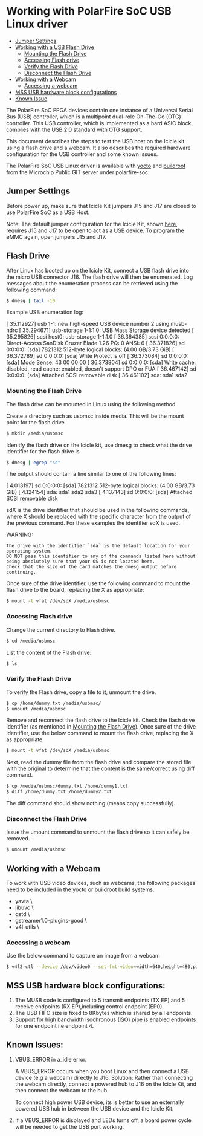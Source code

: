 # Working with PolarFire SoC USB Linux driver

- [Jumper Settings](#jumper-settings)
- [Working with a USB Flash Drive](#usb-flash)
  - [Mounting the Flash Drive](#usb-device-mount)
  - [Accessing Flash drive](#usb-device-access)
  - [Verify the Flash Drive](#usb-device-operations)
  - [Disconnect the Flash Drive](#usb-device-umount)
- [Working with a Webcam](#usb-webcam)
     - [Accessing a webcam](#usb-webcam-access)
- [MSS USB hardware block configurations](#usb-spec)
- [Known Issue](#issues)

The PolarFire SoC FPGA devices contain one instance of a Universal Serial Bus (USB) controller, which is a multipoint dual-role On-The-Go (OTG) controller. This USB controller, which is implemented as a hard ASIC block, complies with the USB 2.0 standard with OTG support.

This document describes the steps to test the USB host on the Icicle kit using a flash drive and a webcam. It also describes the required hardware configuration for the USB controller and some known issues.

The PolarFire SoC USB Linux driver is available with [yocto](https://github.com/polarfire-soc/meta-polarfire-soc-yocto-bsp) and [buildroot](https://github.com/polarfire-soc/polarfire-soc-buildroot-sdk) from the Microchip Public GIT server under polarfire-soc. 

## Jumper Settings <a name="jumper-settings"></a>
Before power up, make sure that Icicle Kit jumpers J15 and J17 are closed to use PolarFire SoC as a USB Host.

Note: The default jumper configuration for the Icicle Kit, shown [here](https://github.com/polarfire-soc/polarfire-soc-documentation/blob/master/boards/mpfs-icicle-kit-es/updating-icicle-kit/updating-icicle-kit-design-and-linux.md), requires J15 and J17 to be open to act as a USB device. To program the eMMC again, open jumpers J15 and J17.

## Flash Drive <div id="usb-flash"/>
After Linux has booted up on the Icicle Kit, connect a USB flash drive into the micro USB connector J16. The flash drive will then be enumerated. Log messages about the enumeration process can be retrieved using the following command:

```sh
$ dmesg | tail -10
```

Example USB enumeration log:

  [   35.112927] usb 1-1: new high-speed USB device number 2 using musb-hdrc
  [   35.294671] usb-storage 1-1:1.0: USB Mass Storage device detected
  [   35.295826] scsi host0: usb-storage 1-1:1.0
  [   36.364385] scsi 0:0:0:0: Direct-Access     SanDisk  Cruzer Blade     1.26 PQ: 0 ANSI: 6
  [   36.371826] sd 0:0:0:0: [sda] 7821312 512-byte logical blocks: (4.00 GB/3.73 GiB)
  [   36.372789] sd 0:0:0:0: [sda] Write Protect is off
  [   36.373084] sd 0:0:0:0: [sda] Mode Sense: 43 00 00 00
  [   36.373804] sd 0:0:0:0: [sda] Write cache: disabled, read cache: enabled, doesn't support DPO or FUA
  [   36.467142] sd 0:0:0:0: [sda] Attached SCSI removable disk
  [   36.461102]  sda: sda1 sda2


### Mounting the Flash Drive  <div id="usb-device-mount"/>
The flash drive can be mounted in Linux using the following method

Create a directory such as usbmsc inside media. This will be the mount point for the flash drive.

```sh
$ mkdir /media/usbmsc
```

Idenitfy the flash drive on the Icicle kit, use dmesg to check what the drive identifier for the flash drive is.

```sh
$ dmesg | egrep "sd"
```

The output should contain a line similar to one of the following lines:

  [    4.013197] sd 0:0:0:0: [sda] 7821312 512-byte logical blocks: (4.00 GB/3.73 GiB)
  [    4.124154]  sda: sda1 sda2 sda3
  [    4.137143] sd 0:0:0:0: [sda] Attached SCSI removable disk

sdX is the drive identifier that should be used in the following commands, where X should be replaced with the specific character from the output of the previous command.
For these examples the identifier sdX is used.

WARNING:

    The drive with the identifier `sda` is the default location for your operating system.        
    DO NOT pass this identifier to any of the commands listed here without being absolutely sure that your OS is not located here.       
    Check that the size of the card matches the dmesg output before continuing.     
  
Once sure of the drive identifier, use the following command to mount the flash drive to the board, replacing the X as appropriate:

```sh
$ mount -t vfat /dev/sdX /media/usbmsc
```

### Accessing Flash drive  <div id="usb-device-access"/>
Change the current directory to Flash drive.

```sh
$ cd /media/usbmsc
```

List the content of the Flash drive:

```sh  
$ ls
```

### Verify the Flash Drive <div id="usb-device-operations"/>
To verify the Flash drive, copy a file to it, unmount the drive.

```sh
$ cp /home/dummy.txt /media/usbmsc/
$ umount /media/usbmsc
```

Remove and reconnect the flash drive to the Icicle kit. Check the flash drive identifier (as mentioned in [Mounting the Flash Drive](#usb-device-mount)).
Once sure of the drive identifier, use the below command to mount the flash drive, replacing the X as appropriate.


```sh
$ mount -t vfat /dev/sdX /media/usbmsc
```
  
Next, read the dummy file from the flash drive and compare the stored file with the original to determine that the content is the same/correct using diff command.

```sh
$ cp /media/usbmsc/dummy.txt /home/dummy1.txt
$ diff /home/dummy.txt /home/dummy2.txt
```

The diff command should show nothing (means copy successfully).
     
### Disconnect the Flash Drive  <div id="usb-device-umount"/>

Issue the umount command to unmount the flash drive so it can safely be removed.

```sh
$ umount /media/usbmsc
```

## Working with a Webcam  <div id="usb-webcam"/>
To work with USB video devices, such as webcams, the following packages need to be included in the yocto or buildroot build systems.

- yavta \ 
- libuvc \
- gstd \
- gstreamer1.0-plugins-good \
- v4l-utils \

### Accessing a webcam <div id="usb-webcam-access"/>
Use the below command to capture an image from a webcam

```sh
$ v4l2-ctl --device /dev/video0 --set-fmt-video=width=640,height=480,pixelformat=MJPG --stream-mmap=3 --stream-count=100 --stream-to=stream.vid
```

## MSS USB hardware block configurations: <div id="usb-spec"/>
1. The MUSB code is configured to 5 transmit endpoints (TX EP) and 5 receive endpoints (RX EP),including control endpoint (EP0).
2. The USB FIFO size is fixed to 8Kbytes which is shared by all endpoints.
3. Support for high bandwidth isochronous (ISO) pipe is enabled endpoints for one endpoint i.e endpoint 4.

## Known Issues:  <div id="issues"/>
1. VBUS_ERROR in a_idle error.

   A VBUS_ERROR occurs when you boot Linux and then connect a USB device (e.g a webcam) directly to J16.
   Solution:
   Rather than connecting the webcam directly, connect a powered hub to J16 on the Icicle Kit, and then connect the webcam to the hub.
   
   To connect high power USB device, its is better to use an externally powered USB hub in between the USB device and the Icicle Kit.
   

2. If a VBUS_ERROR is displayed and LEDs turns off, a board power cycle will be needed to get the USB port working.
   